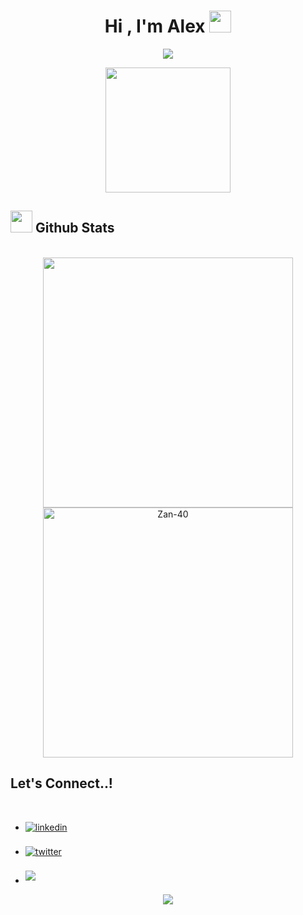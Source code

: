 <div align="center">
  <h1>Hi , I'm Alex <img src="https://media.giphy.com/media/hvRJCLFzcasrR4ia7z/giphy.gif" width="35"></h1>
</div>

<p align="center">
  <a href="https://github.com/DenverCoder1/readme-typing-svg"><img src="https://readme-typing-svg.herokuapp.com?font=Time+New+Roman&color=23CE6B&size=25&center=true&vCenter=true&width=600&height=100&lines=;Self-taught+Front-End+Developer,;Computer+Science+Student,;Active+Learner/Researcher,;Love+to+learn+new+stuffs..<3"></a>
</p>

<p align='center'>
<img src="https://media.giphy.com/media/WFZvB7VIXBgiz3oDXE/giphy.gif" width="200" height="200" frameBorder="0" class="giphy-embed" allowFullScreen></img></p>

## <img src="https://media.giphy.com/media/iY8CRBdQXODJSCERIr/giphy.gif" width="35"><b> Github Stats </b>
<br>

<div align="center">

<a href="https://github.com/Zan-40/">
  <img src="https://github-readme-stats.vercel.app/api?username=Zan-40&include_all_commits=true&count_private=true&show_icons=true&line_height=35&title_color=f4f4f4&icon_color=75485E&text_color=ffffff&bg_color=0,24292e,222034" width="400"/>
  <img src="https://github-readme-stats.vercel.app/api/top-langs?username=Zan-40&show_icons=true&locale=en&layout=compact&line_height=20&title_color=ffffff&icon_color=2234AE&text_color=ffffff&bg_color=0,24292e,222034" width="400"  alt="Zan-40"/>

</a>
</div>

## <b> Let's Connect..!</b>
<br>
<ul>
  <li>
    <a href="https://www.linkedin.com/in/alejandro-rodriguez-mazariegos/" target="_blank">
      <img src="https://img.shields.io/badge/linkedin:  Alex Rodriguez Mazariegos-%2300acee.svg?color=405DE6&style=for-the-badge&logo=linkedin&logoColor=white" alt=linkedin          style="margin-bottom: 5px;"/>
    </a>
  </li>
  <br>
  <li>
    <a href="https://twitter.com/AlexRod72867522" target="_blank">
      <img src="https://img.shields.io/badge/twitter:  Alex Rodriguez Mazariegos-%2300acee.svg?color=1DA1F2&style=for-the-badge&logo=twitter&logoColor=white" alt=twitter             style="margin-bottom: 5px;"/>
    </a>
  </li>
  <br>
  <li>
    <a href="mailto:alexrodriguezmazariegos@gmail.com" target="_blank">
      <img src="https://img.shields.io/badge/gmail:  Alex Rodriguez Mazariegos-%23EA4335.svg?style=for-the-badge&logo=gmail&logoColor=white" t=mail style="margin-bottom:             5px;" />
    </a>
  </li>
</ul>
<!--profile visit count-->
<div align="center">
  
[![](https://visitcount.itsvg.in/api?id=Zan-40&icon=3&color=1)](https://visitcount.itsvg.in)
  
</div>
<!--
**Zan-40/Zan-40** is a ✨ _special_ ✨ repository because its `README.md` (this file) appears on your GitHub profile.

Here are some ideas to get you started:

- 🔭 I’m currently working on ...
- 🌱 I’m currently learning ...
- 👯 I’m looking to collaborate on ...
- 🤔 I’m looking for help with ...
- 💬 Ask me about ...
- 📫 How to reach me: ...
- 😄 Pronouns: ...
- ⚡ Fun fact: ...
-->
